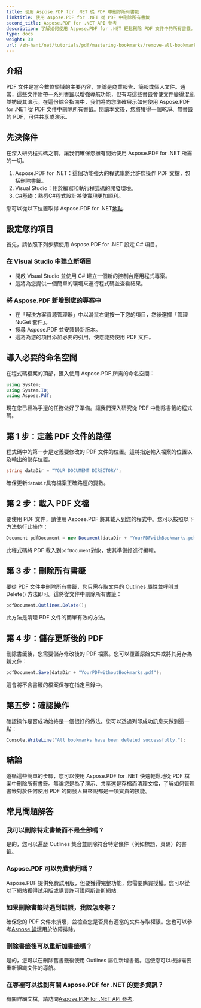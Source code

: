 ```yaml
---
title: 使用 Aspose.PDF for .NET 從 PDF 中刪除所有書籤
linktitle: 使用 Aspose.PDF for .NET 從 PDF 中刪除所有書籤
second_title: Aspose.PDF for .NET API 參考
description: 了解如何使用 Aspose.PDF for .NET 輕鬆刪除 PDF 文件中的所有書籤。本逐步指南提供了詳細說明。
type: docs
weight: 30
url: /zh-hant/net/tutorials/pdf/mastering-bookmarks/remove-all-bookmarks/
---
```

## 介紹

PDF 文件是當今數位領域的主要內容，無論是商業報告、簡報或個人文件。通常，這些文件附帶一系列書籤以增強導航功能，但有時這些書籤會使文件變得混亂並妨礙其演示。在這份綜合指南中，我們將向您準確展示如何使用 Aspose.PDF for .NET 從 PDF 文件中刪除所有書籤。閱讀本文後，您將獲得一個乾淨、無書籤的 PDF，可供共享或演示。

## 先決條件

在深入研究程式碼之前，讓我們確保您擁有開始使用 Aspose.PDF for .NET 所需的一切。

1. Aspose.PDF for .NET：這個功能強大的程式庫將允許您操作 PDF 文檔，包括刪除書籤。
2. Visual Studio：用於編寫和執行程式碼的開發環境。
3. C#基礎：熟悉C#程式設計將使實現更加順利。

您可以從以下位置取得 Aspose.PDF for .NET[地點](https://releases.aspose.com/pdf/net/).

## 設定您的項目

首先，請依照下列步驟使用 Aspose.PDF for .NET 設定 C# 項目。

### 在 Visual Studio 中建立新項目

- 開啟 Visual Studio 並使用 C# 建立一個新的控制台應用程式專案。
- 這將為您提供一個簡單的環境來運行程式碼並查看結果。

### 將 Aspose.PDF 新增到您的專案中

- 在「解決方案資源管理器」中以滑鼠右鍵按一下您的項目，然後選擇「管理 NuGet 套件」。
- 搜尋 Aspose.PDF 並安裝最新版本。
- 這將為您的項目添加必要的引用，使您能夠使用 PDF 文件。

## 導入必要的命名空間

在程式碼檔案的頂部，匯入使用 Aspose.PDF 所需的命名空間：

```csharp
using System;
using System.IO;
using Aspose.Pdf;
```

現在您已經為手邊的任務做好了準備。讓我們深入研究從 PDF 中刪除書籤的程式碼。

## 第 1 步：定義 PDF 文件的路徑

程式碼中的第一步是定義要修改的 PDF 文件的位置。這將指定輸入檔案的位置以及輸出的儲存位置。

```csharp
string dataDir = "YOUR DOCUMENT DIRECTORY";
```

確保更新`dataDir`具有檔案正確路徑的變數。

## 第 2 步：載入 PDF 文檔

要使用 PDF 文件，請使用 Aspose.PDF 將其載入到您的程式中。您可以按照以下方法執行此操作：

```csharp
Document pdfDocument = new Document(dataDir + "YourPDFwithBookmarks.pdf");
```

此程式碼將 PDF 載入到`pdfDocument`對象，使其準備好進行編輯。

## 第 3 步：刪除所有書籤

要從 PDF 文件中刪除所有書籤，您只需存取文件的 Outlines 屬性並呼叫其 Delete() 方法即可。這將從文件中刪除所有書籤：

```csharp
pdfDocument.Outlines.Delete();
```

此方法是清理 PDF 文件的簡單有效的方法。

## 第 4 步：儲存更新後的 PDF

刪除書籤後，您需要儲存修改後的 PDF 檔案。您可以覆蓋原始文件或將其另存為新文件：

```csharp
pdfDocument.Save(dataDir + "YourPDFwithoutBookmarks.pdf");
```

這會將不含書籤的檔案保存在指定目錄中。

## 第五步：確認操作

確認操作是否成功始終是一個很好的做法。您可以透過列印成功訊息來做到這一點：

```csharp
Console.WriteLine("All bookmarks have been deleted successfully.");
```

## 結論

遵循這些簡單的步驟，您可以使用 Aspose.PDF for .NET 快速輕鬆地從 PDF 檔案中刪除所有書籤。無論您是為了演示、共享還是存檔而清理文檔，了解如何管理書籤對於任何使用 PDF 的開發人員來說都是一項寶貴的技能。

## 常見問題解答

### 我可以刪除特定書籤而不是全部嗎？

是的，您可以遍歷 Outlines 集合並刪除符合特定條件（例如標題、頁碼）的書籤。

### Aspose.PDF 可以免費使用嗎？

 Aspose.PDF 提供免費試用版，但要獲得完整功能，您需要購買授權。您可以從以下網站獲得試用版或購買許可證[阿斯普斯網站](https://purchase.aspose.com/buy).

### 如果刪除書籤時遇到錯誤，我該怎麼辦？

確保您的 PDF 文件未損壞，並檢查您是否具有適當的文件存取權限。您也可以參考[Aspose 論壇](https://forum.aspose.com/c/pdf/9)用於故障排除。

### 刪除書籤後可以重新加書籤嗎？

是的，您可以在刪除舊書籤後使用 Outlines 屬性新增書籤。這使您可以根據需要重新組織文件的導航。

### 在哪裡可以找到有關 Aspose.PDF for .NET 的更多資訊？

有關詳細文檔，請訪問[Aspose.PDF for .NET API 參考](https://reference.aspose.com/pdf/net/).